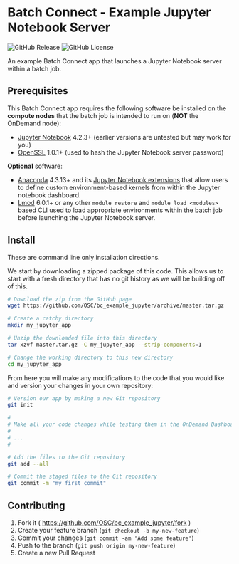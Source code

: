 # Batch Connect - Example Jupyter Notebook Server

![GitHub Release](https://img.shields.io/github/release/osc/bc_example_jupyter.svg)
![GitHub License](https://img.shields.io/github/license/osc/bc_example_jupyter.svg)

An example Batch Connect app that launches a Jupyter Notebook server within a
batch job.

## Prerequisites

This Batch Connect app requires the following software be installed on the
**compute nodes** that the batch job is intended to run on (**NOT** the
OnDemand node):

- [Jupyter Notebook](http://jupyter.readthedocs.io/en/latest/) 4.2.3+ (earlier
  versions are untested but may work for you)
- [OpenSSL](https://www.openssl.org/) 1.0.1+ (used to hash the Jupyter Notebook
  server password)

**Optional** software:

- [Anaconda](https://www.continuum.io/anaconda-overview) 4.3.13+ and its
  [Jupyter Notebook extensions](https://docs.continuum.io/anaconda/user-guide/tasks/use-jupyter-notebook-extensions)
  that allow users to define custom environment-based kernels from within the
  Jupyter notebook dashboard.
- [Lmod](https://www.tacc.utexas.edu/research-development/tacc-projects/lmod)
  6.0.1+ or any other `module restore` and `module load <modules>` based CLI
  used to load appropriate environments within the batch job before launching
  the Jupyter Notebook server.

## Install

These are command line only installation directions.

We start by downloading a zipped package of this code. This allows us to start
with a fresh directory that has no git history as we will be building off of
this.

```sh
# Download the zip from the GitHub page
wget https://github.com/OSC/bc_example_jupyter/archive/master.tar.gz

# Create a catchy directory
mkdir my_jupyter_app

# Unzip the downloaded file into this directory
tar xzvf master.tar.gz -C my_jupyter_app --strip-components=1

# Change the working directory to this new directory
cd my_jupyter_app
```

From here you will make any modifications to the code that you would like and
version your changes in your own repository:

```sh
# Version our app by making a new Git repository
git init

#
# Make all your code changes while testing them in the OnDemand Dashboard
#
# ...
#

# Add the files to the Git repository
git add --all

# Commit the staged files to the Git repository
git commit -m "my first commit"
```

## Contributing

1. Fork it ( https://github.com/OSC/bc_example_jupyter/fork )
2. Create your feature branch (`git checkout -b my-new-feature`)
3. Commit your changes (`git commit -am 'Add some feature'`)
4. Push to the branch (`git push origin my-new-feature`)
5. Create a new Pull Request
